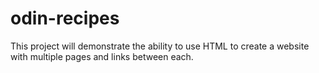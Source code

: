 # odin-recipes
This project will demonstrate the ability to use HTML to create a website with multiple pages and links between each.
